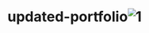 # updated-portfolio![1](https://user-images.githubusercontent.com/55901542/163922633-105cd47c-fbfc-4282-9d92-c92cfbac391d.jpg)
